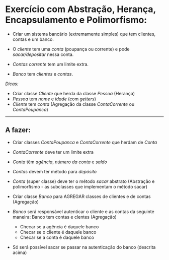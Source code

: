 # Exercício com Abstração, Herança, Encapsulamento e Polimorfismo:

 - Criar um sistema bancário (extremamente simples) que tem clientes, contas e um banco. 

 - O *cliente* tem uma *conta* (poupança ou corrente) e pode _sacar/depositar_ nessa conta. 

 - *Contas corrente* tem um limite extra. 

 - *Banco* tem _clientes_ e _contas_.

*Dicas:* 
 - Criar classe *Cliente* que herda da classe *Pessoa* (Herança) 
 - *Pessoa* tem _nome_ e _idade_ (com *getters*) 
 - *Cliente* tem _conta_ (Agregação da classe *ContaCorrente* ou *ContaPoupanca*)

------------------------------------------------------------------------------------

## A fazer:

 - Criar classes *ContaPoupanca* e *ContaCorrente* que herdam de *Conta* 

 - *ContaCorrente* deve ter um limite extra 

 - *Conta* têm _agência_, _número da conta_ e _saldo_ 

 - *Contas* devem ter método para _depósito_ 
 
 - *Conta* (super classe) deve ter o método _sacar_ abstrato (Abstração e polimorfismo - as subclasses que implementam o método sacar)

 - Criar classe *Banco* para AGREGAR classes de clientes e de contas (Agregação) 
 
 - *Banco* será responsável autenticar o cliente e as contas da seguinte maneira: Banco tem contas e clentes (Agregação) 
    * Checar se a agência é daquele banco 
    * Checar se o cliente é daquele banco 
    * Checar se a conta é daquele banco

 - Só será possível sacar se passar na autenticação do banco (descrita acima)